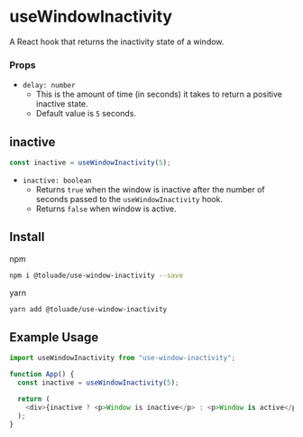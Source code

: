 # useWindowInactivity

A React hook that returns the inactivity state of a window.

### Props

- `delay: number`
  - This is the amount of time (in seconds) it takes to return a positive inactive state.
  - Default value is `5` seconds.

## inactive

```ts
const inactive = useWindowInactivity(5);
```

- `inactive: boolean`
  - Returns `true` when the window is inactive after the number of seconds passed to the `useWindowInactivity` hook.
  - Returns `false` when window is active.

## Install

npm

```sh npm
npm i @toluade/use-window-inactivity --save
```

yarn

```sh yarn
yarn add @toluade/use-window-inactivity
```

## Example Usage

```ts
import useWindowInactivity from "use-window-inactivity";

function App() {
  const inactive = useWindowInactivity(5);

  return (
    <div>{inactive ? <p>Window is inactive</p> : <p>Window is active</p>}</div>
  );
}
```
